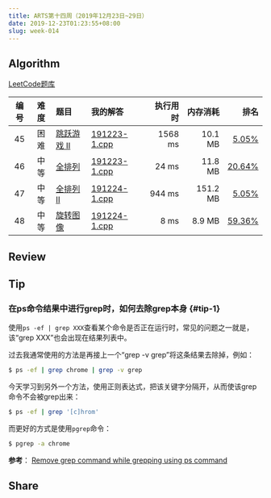 ```yaml
---
title: ARTS第十四周（2019年12月23日~29日）
date: 2019-12-23T01:23:55+08:00
slug: week-014
---
```


## Algorithm

[LeetCode题库](https://leetcode-cn.com/problemset/all/)

| 编号 | 难度 | 题目 | 我的解答 | 执行用时 | 内存消耗 | 排名 |
|:----:|:----:|:-----|:---------|---------:|---------:|-----:|
| 45 | 困难 | [跳跃游戏 II](https://leetcode-cn.com/problems/jump-game-ii/) | [191223-1.cpp](https://github.com/yanlinlin82/leetcode/blob/master/00045_jump-game-ii/191223-1.cpp) | 1568 ms | 10.1 MB | [5.05%](https://leetcode-cn.com/submissions/detail/40905412/) |
| 46 | 中等 | [全排列](https://leetcode-cn.com/problems/permutations/) | [191223-1.cpp](https://github.com/yanlinlin82/leetcode/blob/master/00046_permutations/191223-1.cpp) | 24 ms | 11.8 MB | [20.64%](https://leetcode-cn.com/submissions/detail/40905629/) |
| 47 | 中等 | [全排列 II](https://leetcode-cn.com/problems/permutations-ii/) | [191224-1.cpp](https://github.com/yanlinlin82/leetcode/blob/master/00047_permutations-ii/191224-1.cpp) | 944 ms | 151.2 MB | [5.05%](https://leetcode-cn.com/submissions/detail/41023428/) |
| 48 | 中等 | [旋转图像](https://leetcode-cn.com/problems/rotate-image/) | [191224-1.cpp](https://github.com/yanlinlin82/leetcode/blob/master/00048_rotate-image/191224-1.cpp) | 8 ms | 8.9 MB | [59.36%](https://leetcode-cn.com/submissions/detail/41023784/) |

## Review


## Tip

### 在ps命令结果中进行grep时，如何去除grep本身 {#tip-1}

使用`ps -ef | grep XXX`查看某个命令是否正在运行时，常见的问题之一就是，该“grep XXX”也会出现在结果列表中。

过去我通常使用的方法是再接上一个“grep -v grep”将这条结果去除掉，例如：

```sh
$ ps -ef | grep chrome | grep -v grep
```

今天学习到另外一个方法，使用正则表达式，把该关键字分隔开，从而使该grep命令不会被grep出来：

```sh
$ ps -ef | grep '[c]hrom'
```

而更好的方式是使用`pgrep`命令：

```sh
$ pgrep -a chrome
```

**参考**： [Remove grep command while grepping using ps command](https://www.cyberciti.biz/tips/grepping-ps-output-without-getting-grep.html)

## Share


